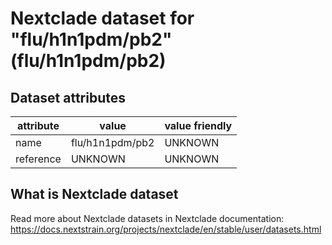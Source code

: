 # Nextclade dataset for "flu/h1n1pdm/pb2" (flu/h1n1pdm/pb2)


## Dataset attributes

| attribute            | value                | value friendly                           |
| -------------------- | -------------------- | ---------------------------------------- |
| name                 | flu/h1n1pdm/pb2      | UNKNOWN                                  |
| reference            | UNKNOWN              | UNKNOWN                                  |


## What is Nextclade dataset

Read more about Nextclade datasets in Nextclade documentation: https://docs.nextstrain.org/projects/nextclade/en/stable/user/datasets.html
